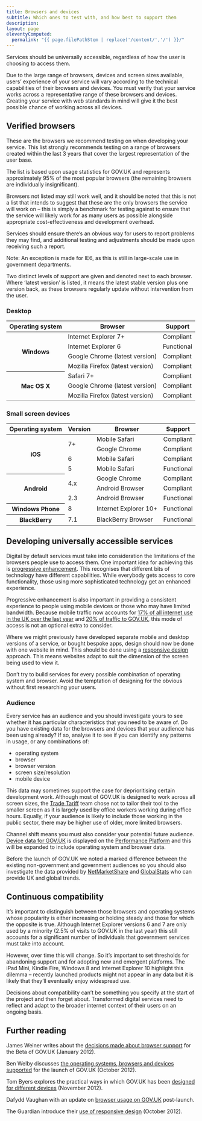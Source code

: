 ```yaml
---
title: Browsers and devices
subtitle: Which ones to test with, and how best to support them
description:
layout: page
eleventyComputed:
  permalink: "{{ page.filePathStem | replace('/content/','/') }}/"
---
```


Services should be universally accessible, regardless of how the user is choosing to access them.

Due to the large range of browsers, devices and screen sizes available, users’ experience of your service will vary according to the technical capabilities of their browsers and devices. You must verify that your service works across a representative range of these browsers and devices. Creating your service with web standards in mind will give it the best possible chance of working across all devices.

## Verified browsers

These are the browsers we recommend testing on when developing your service. This list strongly recommends testing on a range of browsers created within the last 3 years that cover the largest representation of the user base.

The list is based upon usage statistics for GOV.UK and represents approximately 95% of the most popular browsers (the remaining browsers are individually insignificant).

Browsers not listed may still work well, and it should be noted that this is not a list that intends to suggest that these are the only browsers the service will work on – this is simply a benchmark for testing against to ensure that the service will likely work for as many users as possible alongside appropriate cost-effectiveness and development overhead.

Services should ensure there’s an obvious way for users to report problems they may find, and additional testing and adjustments should be made upon receiving such a report.

Note: An exception is made for IE6, as this is still in large-scale use in government departments.

Two distinct levels of support are given and denoted next to each browser. Where ‘latest version’ is listed, it means the latest stable version plus one version back, as these browsers regularly update without intervention from the user.

<!-- markdownlint-disable MD033 -->

### Desktop

<table>
  <thead>
    <tr>
      <th scope="col">Operating system</th>
      <th scope="col">Browser</th>
      <th scope="col">Support</th>
    </tr>
  </thead>
  <tbody>
    <tr>
      <th scope="row" rowspan="4">Windows</th>
      <td>Internet Explorer 7+</td>
      <td>Compliant</td>
    </tr>
    <tr>
      <td>Internet Explorer 6</td>
      <td>Functional</td>
    </tr>
    <tr>
      <td>Google Chrome (latest version)</td>
      <td>Compliant</td>
    </tr>
    <tr>
      <td>Mozilla Firefox (latest version)</td>
      <td>Compliant</td>
    </tr>
    <tr>
      <th scope="row" rowspan="3">Mac OS X</th>
      <td>Safari 7+</td>
      <td>Compliant</td>
    </tr>
    <tr>
      <td>Google Chrome (latest version)</td>
      <td>Compliant</td>
    </tr>
    <tr>
      <td>Mozilla Firefox (latest version)</td>
      <td>Compliant</td>
    </tr>
  </tbody>
</table>

### Small screen devices

<table>
  <thead>
    <tr>
      <th scope="col">Operating system</th>
      <th scope="col">Version</th>
      <th scope="col">Browser</th>
      <th scope="col">Support</th>
    </tr>
  </thead>
  <tbody>
    <tr>
      <th scope="row" rowspan="4">iOS</th>
      <td rowspan="2">7+</td>
      <td>Mobile Safari</td>
      <td>Compliant</td>
    </tr>
    <tr>
      <td>Google Chrome</td>
      <td>Compliant</td>
    </tr>
    <tr>
      <td>6</td>
      <td>Mobile Safari</td>
      <td>Compliant</td>
    </tr>
    <tr>
      <td>5</td>
      <td>Mobile Safari</td>
      <td>Functional</td>
    </tr>
    <tr>
      <th scope="row" rowspan="3">Android</th>
      <td rowspan="2">4.x</td>
      <td>Google Chrome</td>
      <td>Compliant</td>
    </tr>
    <tr>
      <td>Android Browser</td>
      <td>Compliant</td>
    </tr>
    <tr>
      <td>2.3</td>
      <td>Android Browser</td>
      <td>Functional</td>
    </tr>
    <tr>
      <th scope="row">Windows Phone</th>
      <td>8</td>
      <td>Internet Explorer 10+</td>
      <td>Functional</td>
    </tr>
    <tr>
      <th scope="col">BlackBerry</th>
      <td>7.1</td>
      <td>BlackBerry Browser</td>
      <td>Functional</td>
    </tr>
  </tbody>
</table>

<!-- markdownlint-enable MD033 -->

## Developing universally accessible services

Digital by default services must take into consideration the limitations of the browsers people use to access them. One important idea for achieving this is [progressive enhancement](/version-1/guides/progressive-enhancement/). This recognises that different bits of technology have different capabilities. While everybody gets access to core functionality, those using more sophisticated technology get an enhanced experience.

Progressive enhancement is also important in providing a consistent experience to people using mobile devices or those who may have limited bandwidth. Because mobile traffic now accounts for [17% of all internet use in the UK over the last year](http://gs.statcounter.com/#desktop+mobile-comparison-GB-monthly-201304-201403-bar "Mobile vs Desktop in United Kingdom from April 2013 to March 2014 Statcounter Global Stats") and [20% of traffic to GOV.UK](https://web.archive.org/web/20150504042040/https://www.gov.uk/performance/site-activity/device-type), this mode of access is not an optional extra to consider.

Where we might previously have developed separate mobile and desktop versions of a service, or bought bespoke apps, design should now be done with one website in mind. This should be done using a [responsive design](https://en.wikipedia.org/wiki/Responsive_design "Responsive Web Design -- Wikipedia") approach. This means websites adapt to suit the dimension of the screen being used to view it.

Don’t try to build services for every possible combination of operating system and browser. Avoid the temptation of designing for the obvious without first researching your users.

### Audience

Every service has an audience and you should investigate yours to see whether it has particular characteristics that you need to be aware of. Do you have existing data for the browsers and devices that your audience has been using already? If so, analyse it to see if you can identify any patterns in usage, or any combinations of:

- operating system
- browser
- browser version
- screen size/resolution
- mobile device

This data may sometimes support the case for deprioritising certain development work. Although most of GOV.UK is designed to work across all screen sizes, the [Trade Tariff](https://web.archive.org/web/20150504042040/https://www.gov.uk/trade-tariff) team chose not to tailor their tool to the smaller screen as it is largely used by office workers working during office hours. Equally, if your audience is likely to include those working in the public sector, there may be higher use of older, more limited browsers.

Channel shift means you must also consider your potential future audience. [Device data for GOV.UK](https://web.archive.org/web/20150504042040/https://www.gov.uk/performance/site-activity/device-type) is displayed on the [Performance Platform](/version-1/guides/performance-platform/) and this will be expanded to include operating system and browser data.

Before the launch of GOV.UK we noted a marked difference between the existing non-government and government audiences so you should also investigate the data provided by [NetMarketShare](http://www.netmarketshare.com/ "NetMarketShare") and [GlobalStats](http://gs.statcounter.com/ "Statcounter GlobalStats") who can provide UK and global trends.

## Continuous compatibility

It’s important to distinguish between those browsers and operating systems whose popularity is either increasing or holding steady and those for which the opposite is true. Although Internet Explorer versions 6 and 7 are only used by a minority (2.5% of visits to GOV.UK in the last year) this still accounts for a significant number of individuals that government services must take into account.

However, over time this will change. So it’s important to set thresholds for abandoning support and for adopting new and emergent platforms. The iPad Mini, Kindle Fire, Windows 8 and Internet Explorer 10 highlight this dilemma – recently launched products might not appear in any data but it is likely that they’ll eventually enjoy widespread use.

Decisions about compatibility can’t be something you specify at the start of the project and then forget about. Transformed digital services need to reflect and adapt to the broader internet context of their users on an ongoing basis.

## Further reading

James Weiner writes about the [decisions made about browser support](https://gds.blog.gov.uk/2012/01/25/support-for-browsers/ "Support for browsers -- James Weiner, GDS") for the Beta of GOV.UK (January 2012).

Ben Welby discusses [the operating systems, browsers and devices supported](https://gds.blog.gov.uk/2012/10/11/what-devices-are-we-supporting-at-launch-and-why/ "What devices are we supporting at launch, and why? -- Ben Welby, GDS") for the launch of GOV.UK (October 2012).

Tom Byers explores the practical ways in which GOV.UK has been [designed for different devices](https://gds.blog.gov.uk/2012/11/02/designing-for-different-devices/ "Designing for different devices -- Tom Byers, GDS") (November 2012).

Dafydd Vaughan with an update on [browser usage on GOV.UK](https://gds.blog.gov.uk/2012/12/12/browser-usage-on-gov-uk/ "Browser usage on GOV.UK -- Dafydd Vaughan, GDS") post-launch.

The Guardian introduce their [use of responsive design](http://www.theguardian.com/help/developer-blog/2012/oct/18/responsive-design-guardian-introduction "Responsive design at the Guardian: an introduction") (October 2012).
